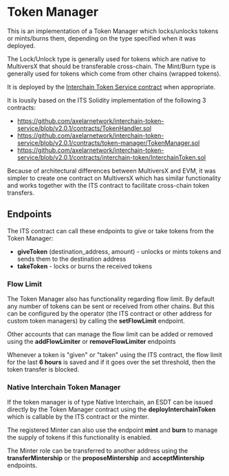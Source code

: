 # Token Manager

This is an implementation of a Token Manager which locks/unlocks tokens or mints/burns them, depending on the type specified when it was deployed.

The Lock/Unlock type is generally used for tokens which are native to MultiversX that should be transferable cross-chain.
The Mint/Burn type is generally used for tokens which come from other chains (wrapped tokens).

It is deployed by the [Interchain Token Service contract](../interchain-token-service) when appropriate.

It is lousily based on the ITS Solidity implementation of the following 3 contracts:
- https://github.com/axelarnetwork/interchain-token-service/blob/v2.0.1/contracts/TokenHandler.sol
- https://github.com/axelarnetwork/interchain-token-service/blob/v2.0.1/contracts/token-manager/TokenManager.sol
- https://github.com/axelarnetwork/interchain-token-service/blob/v2.0.1/contracts/interchain-token/InterchainToken.sol

Because of architectural differences between MultiversX and EVM, it was simpler to create one contract on MultiversX which has similar functionality
and works together with the ITS contract to facilitate cross-chain token transfers.

## Endpoints
The ITS contract can call these endpoints to give or take tokens from the Token Manager:
- **giveToken** (destination_address, amount) - unlocks or mints tokens and sends them to the destination address
- **takeToken** - locks or burns the received tokens

### Flow Limit
The Token Manager also has functionality regarding flow limit. By default any number of tokens can be sent or received from other chains.
But this can be configured by the operator (the ITS contract or other address for custom token managers) by calling the **setFlowLimit** endpoint.

Other accounts that can manage the flow limit can be added or removed using the **addFlowLimiter** or **removeFlowLimiter** endpoints

Whenever a token is "given" or "taken" using the ITS contract, the flow limit for the last **6 hours** is saved and if it goes
over the set threshold, then the token transfer is blocked.

### Native Interchain Token Manager

If the token manager is of type Native Interchain, an ESDT can be issued directly by the Token Manager contract using the **deployInterchainToken** which is callable by the ITS contract or the minter.

The registered Minter can also use the endpoint **mint** and **burn** to manage the supply of tokens if this functionality is enabled.

The Minter role can be transferred to another address using the **transferMintership** or the **proposeMintership** and **acceptMintership** endpoints.
